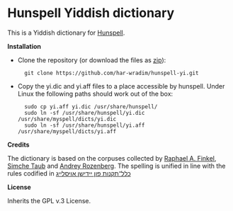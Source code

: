 Hunspell Yiddish dictionary
===========================

This is a Yiddish dictionary for [Hunspell](http://hunspell.sourceforge.net/).

**Installation**

* Clone the repository (or download the files as [zip](https://github.com/har-wradim/hunspell-yi/archive/master.zip)):

        git clone https://github.com/har-wradim/hunspell-yi.git

* Copy the yi.dic and yi.aff files to a place accessible by hunspell. Under Linux the following paths should work out of the box:

        sudo cp yi.aff yi.dic /usr/share/hunspell/
        sudo ln -sf /usr/share/hunspell/yi.dic /usr/share/myspell/dicts/yi.dic
        sudo ln -sf /usr/share/hunspell/yi.aff /usr/share/myspell/dicts/yi.aff

**Credits**

The dictionary is based on the corpuses collected by [Raphael A. Finkel](http://www.cs.uky.edu/~raphael/yiddish.html), [Simche Taub](http://jidysz.net/) and [Andrey Rozenberg](https://github.com/har-wradim). The spelling is unified in line with the rules codified in [כלל־תקנות פון יידישן אויסלייג](https://yi.wikisource.org/wiki/כלל־תקנות_פון_יידישן_אויסלייג)

**License**

Inherits the GPL v.3 License.
